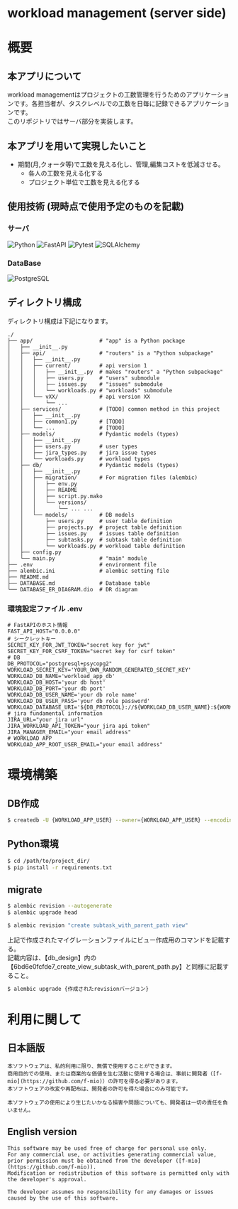 # workload management (server side)


# 概要

## 本アプリについて
workload managementはプロジェクトの工数管理を行うためのアプリケーションです。各担当者が、タスクレベルでの工数を日毎に記録できるアプリケーションです。  
このリポジトリではサーバ部分を実装します。

## 本アプリを用いて実現したいこと
- 期間(月,クォータ等)で工数を見える化し、管理,編集コストを低減させる。
  - 各人の工数を見える化する
  - プロジェクト単位で工数を見える化する

## 使用技術 (現時点で使用予定のものを記載)
### サーバ
![Python](https://img.shields.io/badge/Python-3.12-blue)
![FastAPI](https://img.shields.io/badge/FastAPI-0.115.5-blue)
![Pytest](https://img.shields.io/badge/Pytest-8.3.3-blue)
![SQLAlchemy](https://img.shields.io/badge/SQLAlchemy-2.0.36-blue)

### DataBase
![PostgreSQL](https://img.shields.io/badge/PostgreSQL-15.8-blue)


## ディレクトリ構成
ディレクトリ構成は下記になります。

```text
./
├── app/                     # "app" is a Python package
│   ├── __init__.py
│   ├── api/                 # "routers" is a "Python subpackage"
│   │   ├── __init__.py
│   │   ├── current/         # api version 1
│   │   │   ├── __init__.py  # makes "routers" a "Python subpackage"
│   │   │   ├── users.py     # "users" submodule
│   │   │   ├── issues.py    # "issues" submodule
│   │   │   └── workloads.py # "workloads" submodule
│   │   └── vXX/             # api version XX
│   │       └── ...
│   ├── services/            # [TODO] common method in this project
│   │   ├── __init__.py
│   │   ├── common1.py       # [TODO]
│   │   └── ...              # [TODO]
│   ├── models/              # Pydantic models (types)
│   │   ├── __init__.py
│   │   ├── users.py         # user types
│   │   ├── jira_types.py    # jira issue types
│   │   └── workloads.py     # workload types
│   ├── db/                  # Pydantic models (types)
│   │   ├── __init__.py
│   │   ├── migration/       # For migration files (alembic)
│   │   │   ├── env.py
│   │   │   ├── README
│   │   │   ├── script.py.mako
│   │   │   └── versions/
│   │   │       └── ... ...
│   │   └── models/          # DB models
│   │       ├── users.py     # user table definition
│   │       ├── projects.py  # project table definition
│   │       ├── issues.py    # issues table definition
│   │       ├── subtasks.py  # subtask table definition
│   │       └── workloads.py # workload table definition
│   ├── config.py
│   └── main.py              # "main" module
├── .env                     # environment file
├── alembic.ini              # alembic setting file
├── README.md
├── DATABASE.md              # Database table
└── DATABASE_ER_DIAGRAM.dio  # DR diagram
```

### 環境設定ファイル .env
```text
# FastAPIのホスト情報
FAST_API_HOST="0.0.0.0"
# シークレットキー
SECRET_KEY_FOR_JWT_TOKEN="secret key for jwt"
SECRET_KEY_FOR_CSRF_TOKEN="secret key for csrf token"
# DB
DB_PROTOCOL="postgresql+psycopg2"
WORKLOAD_SECRET_KEY='YOUR_OWN_RANDOM_GENERATED_SECRET_KEY'
WORKLOAD_DB_NAME='workload_app_db'
WORKLOAD_DB_HOST='your db host'
WORKLOAD_DB_PORT='your db port'
WORKLOAD_DB_USER_NAME='your db role name'
WORKLOAD_DB_USER_PASS='your db role password'
WORKLOAD_DATABASE_URI='${DB_PROTOCOL}://${WORKLOAD_DB_USER_NAME}:${WORKLOAD_DB_USER_PASS}@${WORKLOAD_DB_HOST}:${WORKLOAD_DB_PORT}/${WORKLOAD_DB_NAME}'
# jira fundamental information
JIRA_URL="your jira url"
JIRA_WORKLOAD_API_TOKEN="your jira api token"
JIRA_MANAGER_EMAIL="your email address"
# WORKLOAD APP
WORKLOAD_APP_ROOT_USER_EMAIL="your email address"
```


# 環境構築

## DB作成
```bash
$ createdb -U {WORKLOAD_APP_USER} --owner={WORKLOAD_APP_USER} --encoding=utf8 --locale=ja_JP.UTF-8 --template=template0 workload_app_db
```

## Python環境
```bash
$ cd /path/to/project_dir/
$ pip install -r requirements.txt
```

## migrate
```bash
$ alembic revision --autogenerate
$ alembic upgrade head
```


```bash
$ alembic revision "create subtask_with_parent_path view"
```
上記で作成されたマイグレーションファイルにビュー作成用のコマンドを記載する。  
記載内容は、【db_design】内の【6bd6e0fcfde7_create_view_subtask_with_parent_path.py】と同様に記載すること。
```bash
$ alembic upgrade {作成されたrevisionバージョン}
```


# 利用に関して

## 日本語版
```text
本ソフトウェアは、私的利用に限り、無償で使用することができます。  
商用目的での使用、または商業的な価値を生む活動に使用する場合は、事前に開発者（[f-mio](https://github.com/f-mio)）の許可を得る必要があります。  
本ソフトウェアの改変や再配布は、開発者の許可を得た場合にのみ可能です。  

本ソフトウェアの使用により生じたいかなる損害や問題についても、開発者は一切の責任を負いません。
```

## English version
```text
This software may be used free of charge for personal use only.  
For any commercial use, or activities generating commercial value, prior permission must be obtained from the developer ([f-mio](https://github.com/f-mio)).  
Modification or redistribution of this software is permitted only with the developer's approval.  

The developer assumes no responsibility for any damages or issues caused by the use of this software.
```
